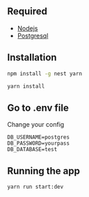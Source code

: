## Required

- [Nodejs](https://nodejs.org/en)
- [Postgresql](https://www.postgresql.org/download/)

## Installation

```bash
npm install -g nest yarn
```

```bash
yarn install
```

## Go to .env file

Change your config
```
DB_USERNAME=postgres
DB_PASSWORD=yourpass
DB_DATABASE=test
```

## Running the app

```bash
yarn run start:dev
```
